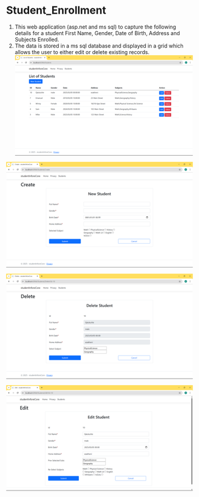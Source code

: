 # Student_Enrollment
1. This web application (asp.net and ms sql) to capture the following details for a student First Name, Gender, Date of Birth, Address and Subjects Enrolled.
2. The data is stored in a ms sql database and displayed in a grid which allows the user to either edit or delete existing records.
![Image Alt](https://github.com/mnelic/Student_Enrollment/blob/1e99533adb24725c7ec878e1efadee98a2208859/Grid.png)

![Image Alt](https://github.com/mnelic/Student_Enrollment/blob/1e99533adb24725c7ec878e1efadee98a2208859/create.png)

![Image Alt](https://github.com/mnelic/Student_Enrollment/blob/1e99533adb24725c7ec878e1efadee98a2208859/validation.png)

![Image Alt](https://github.com/mnelic/Student_Enrollment/blob/1e99533adb24725c7ec878e1efadee98a2208859/edit.png)
